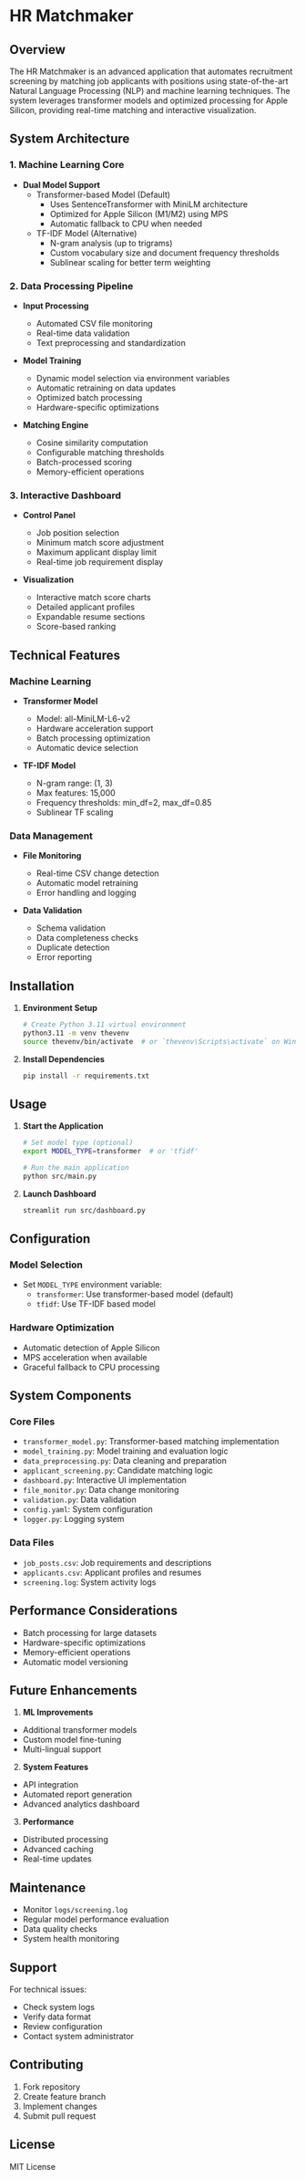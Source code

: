 # HR Matchmaker

## Overview

The HR Matchmaker is an advanced application that automates recruitment screening by matching job applicants with positions using state-of-the-art Natural Language Processing (NLP) and machine learning techniques. The system leverages transformer models and optimized processing for Apple Silicon, providing real-time matching and interactive visualization.

## System Architecture

### 1. Machine Learning Core
- **Dual Model Support**
  - Transformer-based Model (Default)
    - Uses SentenceTransformer with MiniLM architecture
    - Optimized for Apple Silicon (M1/M2) using MPS
    - Automatic fallback to CPU when needed
  - TF-IDF Model (Alternative)
    - N-gram analysis (up to trigrams)
    - Custom vocabulary size and document frequency thresholds
    - Sublinear scaling for better term weighting

### 2. Data Processing Pipeline
- **Input Processing**
  - Automated CSV file monitoring
  - Real-time data validation
  - Text preprocessing and standardization
  
- **Model Training**
  - Dynamic model selection via environment variables
  - Automatic retraining on data updates
  - Optimized batch processing
  - Hardware-specific optimizations

- **Matching Engine**
  - Cosine similarity computation
  - Configurable matching thresholds
  - Batch-processed scoring
  - Memory-efficient operations

### 3. Interactive Dashboard
- **Control Panel**
  - Job position selection
  - Minimum match score adjustment
  - Maximum applicant display limit
  - Real-time job requirement display

- **Visualization**
  - Interactive match score charts
  - Detailed applicant profiles
  - Expandable resume sections
  - Score-based ranking

## Technical Features

### Machine Learning
- **Transformer Model**
  - Model: all-MiniLM-L6-v2
  - Hardware acceleration support
  - Batch processing optimization
  - Automatic device selection

- **TF-IDF Model**
  - N-gram range: (1, 3)
  - Max features: 15,000
  - Frequency thresholds: min_df=2, max_df=0.85
  - Sublinear TF scaling

### Data Management
- **File Monitoring**
  - Real-time CSV change detection
  - Automatic model retraining
  - Error handling and logging

- **Data Validation**
  - Schema validation
  - Data completeness checks
  - Duplicate detection
  - Error reporting

## Installation

1. **Environment Setup**
   ```bash
   # Create Python 3.11 virtual environment
   python3.11 -m venv thevenv
   source thevenv/bin/activate  # or `thevenv\Scripts\activate` on Windows
   ```

2. **Install Dependencies**
   ```bash
   pip install -r requirements.txt
   ```

## Usage

1. **Start the Application**
   ```bash
   # Set model type (optional)
   export MODEL_TYPE=transformer  # or 'tfidf'
   
   # Run the main application
   python src/main.py
   ```

2. **Launch Dashboard**
   ```bash
   streamlit run src/dashboard.py
   ```

## Configuration

### Model Selection
- Set `MODEL_TYPE` environment variable:
  - `transformer`: Use transformer-based model (default)
  - `tfidf`: Use TF-IDF based model

### Hardware Optimization
- Automatic detection of Apple Silicon
- MPS acceleration when available
- Graceful fallback to CPU processing

## System Components

### Core Files
- `transformer_model.py`: Transformer-based matching implementation
- `model_training.py`: Model training and evaluation logic
- `data_preprocessing.py`: Data cleaning and preparation
- `applicant_screening.py`: Candidate matching logic
- `dashboard.py`: Interactive UI implementation
- `file_monitor.py`: Data change monitoring
- `validation.py`: Data validation
- `config.yaml`: System configuration
- `logger.py`: Logging system

### Data Files
- `job_posts.csv`: Job requirements and descriptions
- `applicants.csv`: Applicant profiles and resumes
- `screening.log`: System activity logs

## Performance Considerations

- Batch processing for large datasets
- Hardware-specific optimizations
- Memory-efficient operations
- Automatic model versioning

## Future Enhancements

1. **ML Improvements**
  - Additional transformer models
  - Custom model fine-tuning
  - Multi-lingual support

2. **System Features**
  - API integration
  - Automated report generation
  - Advanced analytics dashboard

3. **Performance**
  - Distributed processing
  - Advanced caching
  - Real-time updates

## Maintenance

- Monitor `logs/screening.log`
- Regular model performance evaluation
- Data quality checks
- System health monitoring

## Support

For technical issues:
- Check system logs
- Verify data format
- Review configuration
- Contact system administrator

## Contributing

1. Fork repository
2. Create feature branch
3. Implement changes
4. Submit pull request

## License

MIT License
 